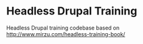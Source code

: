 # Headless Drupal Training

Headless Drupal training codebase based on http://www.mirzu.com/headless-training-book/
